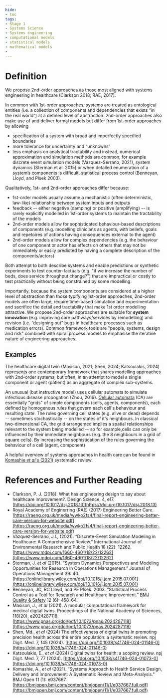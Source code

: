 ```yaml
---
hide:
- toc
tags:
- Stage 1
- Systems Science
- Systems engineering
- computational models
- statistical models
- mathematical models
- 
---
```


# Definition
We propose 2nd-order approaches as those most aligned with systems engineering in healthcare (Clarkson 2018; RAE, 2017). 

In common with 1st-order approaches, systems are treated as ontological entities (i.e. a collection of components and dependencies that exists “in the real world”) at a defined level of abstraction.  2nd-order approaches also make use of and deliver formal models but differ from 1st-order approaches by allowing

 * specification of a system with broad and imperfectly specified boundaries
 * more tolerance for uncertainty and “unknowns”
 * less emphasis on analytical tractability and instead, numerical approximation and simulation methods are common; for example discrete event simulation models (Vázquez-Serrano, 2021), system dynamics (Sterman et al. 2015) or when detailed enumeration of a system’s components is difficult, statistical process control (Benneyan, Lloyd, and Plsek 2003). 

Qualitatively, 1st- and 2nd-order approaches differ because:

 * 1st-order models usually assume a mechanistic (often deterministic, law-like) relationship between system inputs and outputs
 * feedback -- either negative (damping) or positive (amplifying) -- is rarely explicitly modelled in 1st-order systems to maintain the tractability of the models
 * 2nd-order models allow for sophisticated behaviour-based descriptions of components (e.g. modelling clinicians as agents, with beliefs, goals and repetoires of actions having consequences external to the agent)
 * 2nd-order models allow for complex dependencies (e.g. the behaviour of one component or actor has effects on others that may not be immediately or easily predicted by having a complete description of the components/actors)

Both attempt to both describe systems and enable predictions or synthetic experiments to test counter-factuals (e.g. "if we increase the number of beds, does service throughput change?") that are impractical or costly to test practically without being constrained by some modelling.

Importantly, because the system components are considered at a higher level of abstraction than those typifying 1st-order approaches, 2nd-order models are often large, require time-based simulation and experimentation and sacrifice the detail and tractability that make 1st order modelling attractive.  We propose 2nd-order approaches are suitable for **system innovation** (e.g. improving care pathways/services by remodelling) and revision (i.e. “designing out” bugs in healthcare processes such as medication errors). Common framework tools are "people, systems, design and risk" combined with spiral process models to emphasise the iterative nature of engineering approaches.

 
## Examples
The healthcare digital twin (Masison, 2021; Shen, 2024; Katsoulakis, 2024) represents one contemporary framework that shares modelling approaches with 2nd-order systems, but often, in an attempt to model a single component or agent (patient) as an aggregate of complex sub-systems.

An unusual (but instructive model) uses cellular automata to simulate infectious disease propogation (Zhou, 2019).  [Cellular automata](https://en.wikipedia.org/wiki/Cellular_automaton) (CA) are essentially "grids" of simple components (cells, agents, components), each defined by homogenous rules that govern each cell's behaviour and resulting state.  The rules governing cell states (e.g. alive or dead) depends -- sometimes stochastically -- on the states of it's neighbours.  In classical two-dimensional CA, the grid arrangemed implies a spatial relationships relevant to the system being modelled -- so for example,cells can only be influenced by their immediate neighbours (e.g. the 8 neighbours in a grid of square cells).  By increasing the sophistication of the rules governing the behaviour of a cell (agent, component) 


A helpful overview of systems approaches in health care can be found in [Komashie *et al*'s (2021)](https://bmjopen.bmj.com/content/bmjopen/11/1/e037667.full.pdf) systematic review.

# References and Further Reading
  * Clarkson, P. J. (2018). What has engineering design to say about healthcare improvement?. Design Science, 4, e17. [https://doi.org/10.1017/dsj.2018.13](https://doi.org/10.1017/dsj.2018.13)
  * Royal Academy of Enginerring (RAE) (2017) Engineering Better Care. [https://raeng.org.uk/media/wwko2fs4/final-report-engineering-better-care-version-for-website.pdf](https://raeng.org.uk/media/wwko2fs4/final-report-engineering-better-care-version-for-website.pdf)
  * Vázquez-Serrano, J.I., (2021). “Discrete-Event Simulation Modeling in Healthcare: A Comprehensive Review.” International Journal of Environmental Research and Public Health 18 (22): 12262. [https://www.mdpi.com/1660-4601/18/22/12262](https://www.mdpi.com/1660-4601/18/22/12262)
  * Sterman, J. *et al* (2015). “System Dynamics Perspectives and Modeling Opportunities for Research in Operations Management.” Journal of Operations Management 39: 40. [https://onlinelibrary.wiley.com/doi/10.1016/j.jom.2015.07.001](https://onlinelibrary.wiley.com/doi/10.1016/j.jom.2015.07.001)
  * Benneyan, JC, RC Lloyd, and PE Plsek. 2003. “Statistical Process Control as a Tool for Research and Healthcare Improvement.” [BMJ Quality & Safety](https://qualitysafety.bmj.com/content/qhc/12/6/458.full.pdf?casa_token=tbKNbw0ZOIAAAAAA:sIQycJmlh-3h9Y4IBSJD_16AKydevbrUhB1adjxr8UIV99HMufE4-D2pNoDStWUaf7VZqSnoZSKd) 12 (6): 458–64.
  * Masison, J., *et al* (2021). A modular computational framework for medical digital twins. Proceedings of the National Academy of Sciences, 118(20), e2024287118. [https://www.pnas.org/doi/pdf/10.1073/pnas.2024287118](https://www.pnas.org/doi/pdf/10.1073/pnas.2024287118)
  * Shen, Md., *et al* (2024) The effectiveness of digital twins in promoting precision health across the entire population: a systematic review. npj Digit. Med. 7, 145 (2024). [https://doi.org/10.1038/s41746-024-01146-0](https://doi.org/10.1038/s41746-024-01146-0)
  * Katsoulakis, E., *et al* (2024) Digital twins for health: a scoping review. npj Digit. Med. 7, 77 (2024). [https://doi.org/10.1038/s41746-024-01073-0](https://doi.org/10.1038/s41746-024-01073-0)
  * Komashie, A., *et al* (2021). “Systems Approach to Health Service Design, Delivery and Improvement: A Systematic Review and Meta-Analysis.” BMJ Open 11 (1): e037667. [https://bmjopen.bmj.com/content/bmjopen/11/1/e037667.full.pdf](https://bmjopen.bmj.com/content/bmjopen/11/1/e037667.full.pdf)

